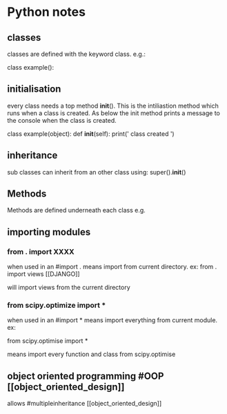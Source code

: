 # Python notes

## classes
classes are defined with the keyword class. e.g.: 

class example():

## initialisation
every class needs a top method __init__(). This is the intiliastion method which runs when a class is created. As below the init method prints a message to the console when the class is created.

class example(object):
	def __init__(self):
		print(' class created ')


## inheritance
sub classes can inherit from an other class using: super().__init__()

## Methods
Methods are defined underneath each class e.g.


## importing modules

### from . import XXXX
when used in an #import . means import from current directory. ex:
 from . import views [[DJANGO]]

 will import views from the current directory
 
 
 ### from scipy.optimize import *
 when used in an #import * means import everything from current module. ex:
 
 from scipy.optimise import *
 
 means import every function and class from scipy.optimise
 
 
 ## object oriented programming #OOP [[object_oriented_design]]
 
 
 allows #multipleinheritance [[object_oriented_design]]
 